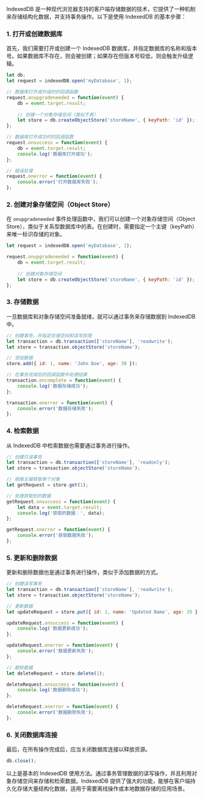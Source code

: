 IndexedDB 是一种现代浏览器支持的客户端存储数据的技术，它提供了一种机制来存储结构化数据，并支持事务操作。以下是使用 IndexedDB 的基本步骤：

### 1. 打开或创建数据库

首先，我们需要打开或创建一个 IndexedDB 数据库，并指定数据库的名称和版本号。如果数据库不存在，则会被创建；如果存在但版本号较低，则会触发升级逻辑。

```javascript
let db;
let request = indexedDB.open('myDatabase', 1);

// 数据库打开或升级时的回调函数
request.onupgradeneeded = function(event) {
    db = event.target.result;
    
    // 创建一个对象存储空间（类似于表）
    let store = db.createObjectStore('storeName', { keyPath: 'id' });
};

// 数据库打开成功时的回调函数
request.onsuccess = function(event) {
    db = event.target.result;
    console.log('数据库打开成功');
};

// 错误处理
request.onerror = function(event) {
    console.error('打开数据库失败');
};
```

### 2. 创建对象存储空间（Object Store）

在 `onupgradeneeded` 事件处理函数中，我们可以创建一个对象存储空间（Object Store），类似于关系型数据库中的表。在创建时，需要指定一个主键（keyPath）来唯一标识存储的对象。

```javascript
let request = indexedDB.open('myDatabase', 1);

request.onupgradeneeded = function(event) {
    db = event.target.result;
    
    // 创建对象存储空间
    let store = db.createObjectStore('storeName', { keyPath: 'id' });
};
```

### 3. 存储数据

一旦数据库和对象存储空间准备就绪，就可以通过事务来存储数据到 IndexedDB 中。

```javascript
// 创建事务，并指定存储空间和读写权限
let transaction = db.transaction(['storeName'], 'readwrite');
let store = transaction.objectStore('storeName');

// 添加数据
store.add({ id: 1, name: 'John Doe', age: 30 });

// 在事务完成后的回调函数中处理结果
transaction.oncomplete = function(event) {
    console.log('数据存储成功');
};

transaction.onerror = function(event) {
    console.error('数据存储失败');
};
```

### 4. 检索数据

从 IndexedDB 中检索数据也需要通过事务进行操作。

```javascript
// 创建只读事务
let transaction = db.transaction(['storeName'], 'readonly');
let store = transaction.objectStore('storeName');

// 根据主键获取单个对象
let getRequest = store.get(1);

// 处理获取到的数据
getRequest.onsuccess = function(event) {
    let data = event.target.result;
    console.log('获取的数据：', data);
};

getRequest.onerror = function(event) {
    console.error('获取数据失败');
};
```

### 5. 更新和删除数据

更新和删除数据也是通过事务进行操作，类似于添加数据的方式。

```javascript
// 创建读写事务
let transaction = db.transaction(['storeName'], 'readwrite');
let store = transaction.objectStore('storeName');

// 更新数据
let updateRequest = store.put({ id: 1, name: 'Updated Name', age: 35 });

updateRequest.onsuccess = function(event) {
    console.log('数据更新成功');
};

updateRequest.onerror = function(event) {
    console.error('数据更新失败');
};

// 删除数据
let deleteRequest = store.delete(1);

deleteRequest.onsuccess = function(event) {
    console.log('数据删除成功');
};

deleteRequest.onerror = function(event) {
    console.error('数据删除失败');
};
```

### 6. 关闭数据库连接

最后，在所有操作完成后，应当关闭数据库连接以释放资源。

```javascript
db.close();
```

以上是基本的 IndexedDB 使用方法。通过事务管理数据的读写操作，并且利用对象存储空间来存储和检索数据。IndexedDB 提供了强大的功能，能够在客户端持久化存储大量结构化数据，适用于需要离线操作或本地数据存储的应用场景。